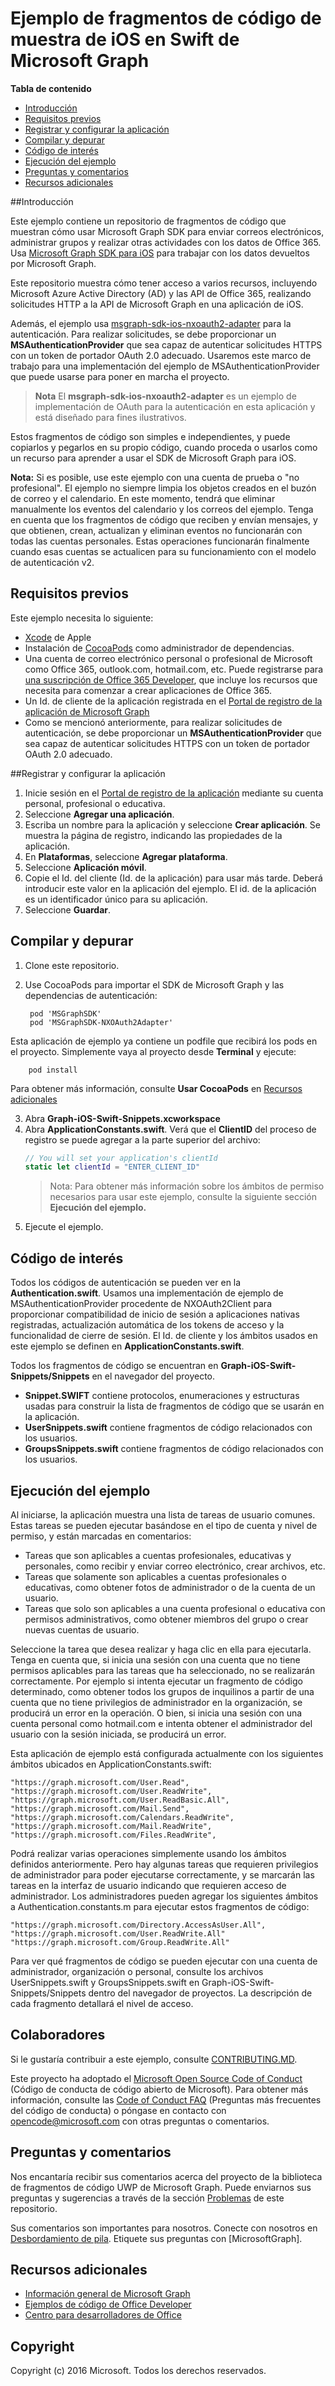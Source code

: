 # Ejemplo de fragmentos de código de muestra de iOS en Swift de Microsoft Graph

**Tabla de contenido**

* [Introducción](#introducción)
* [Requisitos previos](#requisitos-previos)
* [Registrar y configurar la aplicación](#registrar-y-configurar-la-aplicación)
* [Compilar y depurar](#compilar-y-depurar)
* [Código de interés](#código-de-interés)
* [Ejecución del ejemplo](#ejecución-del-ejemplo)
* [Preguntas y comentarios](#preguntas-y-comentarios)
* [Recursos adicionales](#recursos-adicionales)

<a name="introduction"></a>
##Introducción

Este ejemplo contiene un repositorio de fragmentos de código que muestran cómo usar Microsoft Graph SDK para enviar correos electrónicos, administrar grupos y realizar otras actividades con los datos de Office 365. Usa [Microsoft Graph SDK para iOS](https://github.com/microsoftgraph/msgraph-sdk-ios) para trabajar con los datos devueltos por Microsoft Graph.

Este repositorio muestra cómo tener acceso a varios recursos, incluyendo Microsoft Azure Active Directory (AD) y las API de Office 365, realizando solicitudes HTTP a la API de Microsoft Graph en una aplicación de iOS. 

Además, el ejemplo usa [msgraph-sdk-ios-nxoauth2-adapter](https://github.com/microsoftgraph/msgraph-sdk-ios-nxoauth2-adapter) para la autenticación. Para realizar solicitudes, se debe proporcionar un **MSAuthenticationProvider** que sea capaz de autenticar solicitudes HTTPS con un token de portador OAuth 2.0 adecuado. Usaremos este marco de trabajo para una implementación del ejemplo de MSAuthenticationProvider que puede usarse para poner en marcha el proyecto.

 > **Nota** El **msgraph-sdk-ios-nxoauth2-adapter** es un ejemplo de implementación de OAuth para la autenticación en esta aplicación y está diseñado para fines ilustrativos.

Estos fragmentos de código son simples e independientes, y puede copiarlos y pegarlos en su propio código, cuando proceda o usarlos como un recurso para aprender a usar el SDK de Microsoft Graph para iOS.

**Nota:** Si es posible, use este ejemplo con una cuenta de prueba o "no profesional". El ejemplo no siempre limpia los objetos creados en el buzón de correo y el calendario. En este momento, tendrá que eliminar manualmente los eventos del calendario y los correos del ejemplo. Tenga en cuenta que los fragmentos de código que reciben y envían mensajes, y que obtienen, crean, actualizan y eliminan eventos no funcionarán con todas las cuentas personales. Estas operaciones funcionarán finalmente cuando esas cuentas se actualicen para su funcionamiento con el modelo de autenticación v2.

 

<a name="prerequisites"></a>
## Requisitos previos ##

Este ejemplo necesita lo siguiente:  
* [Xcode](https://developer.apple.com/xcode/downloads/) de Apple
* Instalación de [CocoaPods](https://guides.cocoapods.org/using/using-cocoapods.html) como administrador de dependencias.
* Una cuenta de correo electrónico personal o profesional de Microsoft como Office 365, outlook.com, hotmail.com, etc. Puede registrarse para [una suscripción de Office 365 Developer](https://aka.ms/devprogramsignup), que incluye los recursos que necesita para comenzar a crear aplicaciones de Office 365.
* Un Id. de cliente de la aplicación registrada en el [Portal de registro de la aplicación de Microsoft Graph](https://graph.microsoft.io/en-us/app-registration)
* Como se mencionó anteriormente, para realizar solicitudes de autenticación, se debe proporcionar un **MSAuthenticationProvider** que sea capaz de autenticar solicitudes HTTPS con un token de portador OAuth 2.0 adecuado. 


      
<a name="register"></a>
##Registrar y configurar la aplicación

1. Inicie sesión en el [Portal de registro de la aplicación](https://apps.dev.microsoft.com/) mediante su cuenta personal, profesional o educativa.  
2. Seleccione **Agregar una aplicación**.  
3. Escriba un nombre para la aplicación y seleccione **Crear aplicación**. Se muestra la página de registro, indicando las propiedades de la aplicación.  
4. En **Plataformas**, seleccione **Agregar plataforma**.  
5. Seleccione **Aplicación móvil**.  
6. Copie el Id. del cliente (Id. de la aplicación) para usar más tarde. Deberá introducir este valor en la aplicación del ejemplo. El id. de la aplicación es un identificador único para su aplicación.   
7. Seleccione **Guardar**.  


<a name="build"></a>
## Compilar y depurar ##

1. Clone este repositorio.
2. Use CocoaPods para importar el SDK de Microsoft Graph y las dependencias de autenticación:

        pod 'MSGraphSDK'
        pod 'MSGraphSDK-NXOAuth2Adapter'


 Esta aplicación de ejemplo ya contiene un podfile que recibirá los pods en el proyecto. Simplemente vaya al proyecto desde **Terminal** y ejecute:

        pod install

   Para obtener más información, consulte **Usar CocoaPods** en [Recursos adicionales](#recursos-adicionales)

3. Abra **Graph-iOS-Swift-Snippets.xcworkspace**
4. Abra **ApplicationConstants.swift**. Verá que el **ClientID** del proceso de registro se puede agregar a la parte superior del archivo:
   ```swift
   // You will set your application's clientId
   static let clientId = "ENTER_CLIENT_ID"    
   ```
    > Nota: Para obtener más información sobre los ámbitos de permiso necesarios para usar este ejemplo, consulte la siguiente sección **Ejecución del ejemplo.**
5. Ejecute el ejemplo.

## Código de interés
Todos los códigos de autenticación se pueden ver en la **Authentication.swift**. Usamos una implementación de ejemplo de MSAuthenticationProvider procedente de NXOAuth2Client para proporcionar compatibilidad de inicio de sesión a aplicaciones nativas registradas, actualización automática de los tokens de acceso y la funcionalidad de cierre de sesión.
El Id. de cliente y los ámbitos usados en este ejemplo se definen en **ApplicationConstants.swift**.

Todos los fragmentos de código se encuentran en **Graph-iOS-Swift-Snippets/Snippets** en el navegador del proyecto.
- **Snippet.SWIFT** contiene protocolos, enumeraciones y estructuras usadas para construir la lista de fragmentos de código que se usarán en la aplicación.
- **UserSnippets.swift** contiene fragmentos de código relacionados con los usuarios.
- **GroupsSnippets.swift** contiene fragmentos de código relacionados con los usuarios.

## Ejecución del ejemplo

Al iniciarse, la aplicación muestra una lista de tareas de usuario comunes. Estas tareas se pueden ejecutar basándose en el tipo de cuenta y nivel de permiso, y están marcadas en comentarios:

- Tareas que son aplicables a cuentas profesionales, educativas y personales, como recibir y enviar correo electrónico, crear archivos, etc.
- Tareas que solamente son aplicables a cuentas profesionales o educativas, como obtener fotos de administrador o de la cuenta de un usuario.
- Tareas que solo son aplicables a una cuenta profesional o educativa con permisos administrativos, como obtener miembros del grupo o crear nuevas cuentas de usuario.

Seleccione la tarea que desea realizar y haga clic en ella para ejecutarla. Tenga en cuenta que, si inicia una sesión con una cuenta que no tiene permisos aplicables para las tareas que ha seleccionado, no se realizarán correctamente. Por ejemplo si intenta ejecutar un fragmento de código determinado, como obtener todos los grupos de inquilinos a partir de una cuenta que no tiene privilegios de administrador en la organización, se producirá un error en la operación. O bien, si inicia una sesión con una cuenta personal como hotmail.com e intenta obtener el administrador del usuario con la sesión iniciada, se producirá un error.

Esta aplicación de ejemplo está configurada actualmente con los siguientes ámbitos ubicados en ApplicationConstants.swift:

    "https://graph.microsoft.com/User.Read",
    "https://graph.microsoft.com/User.ReadWrite",
    "https://graph.microsoft.com/User.ReadBasic.All",
    "https://graph.microsoft.com/Mail.Send",
    "https://graph.microsoft.com/Calendars.ReadWrite",
    "https://graph.microsoft.com/Mail.ReadWrite",
    "https://graph.microsoft.com/Files.ReadWrite",

Podrá realizar varias operaciones simplemente usando los ámbitos definidos anteriormente. Pero hay algunas tareas que requieren privilegios de administrador para poder ejecutarse correctamente, y se marcarán las tareas en la interfaz de usuario indicando que requieren acceso de administrador. Los administradores pueden agregar los siguientes ámbitos a Authentication.constants.m para ejecutar estos fragmentos de código:

    "https://graph.microsoft.com/Directory.AccessAsUser.All",
    "https://graph.microsoft.com/User.ReadWrite.All"
    "https://graph.microsoft.com/Group.ReadWrite.All"

Para ver qué fragmentos de código se pueden ejecutar con una cuenta de administrador, organización o personal, consulte los archivos UserSnippets.swift y GroupsSnippets.swift en Graph-iOS-Swift-Snippets/Snippets dentro del navegador de proyectos. La descripción de cada fragmento detallará el nivel de acceso.

<a name="contributing"></a>
## Colaboradores ##

Si le gustaría contribuir a este ejemplo, consulte [CONTRIBUTING.MD](/CONTRIBUTING.md).

Este proyecto ha adoptado el [Microsoft Open Source Code of Conduct](https://opensource.microsoft.com/codeofconduct/) (Código de conducta de código abierto de Microsoft). Para obtener más información, consulte las [Code of Conduct FAQ](https://opensource.microsoft.com/codeofconduct/faq/) (Preguntas más frecuentes del código de conducta) o póngase en contacto con [opencode@microsoft.com](mailto:opencode@microsoft.com) con otras preguntas o comentarios.

<a name="questions"></a>
## Preguntas y comentarios

Nos encantaría recibir sus comentarios acerca del proyecto de la biblioteca de fragmentos de código UWP de Microsoft Graph. Puede enviarnos sus preguntas y sugerencias a través de la sección [Problemas](https://github.com/microsoftgraph/iOS-objectiveC-snippets-sample/issues) de este repositorio.

Sus comentarios son importantes para nosotros. Conecte con nosotros en [Desbordamiento de pila](http://stackoverflow.com/questions/tagged/office365+or+microsoftgraph). Etiquete sus preguntas con [MicrosoftGraph].

<a name="additional-resources"></a>
## Recursos adicionales ##

- [Información general de Microsoft Graph](http://graph.microsoft.io)
- [Ejemplos de código de Office Developer](http://dev.office.com/code-samples)
- [Centro para desarrolladores de Office](http://dev.office.com/)


## Copyright
Copyright (c) 2016 Microsoft. Todos los derechos reservados.